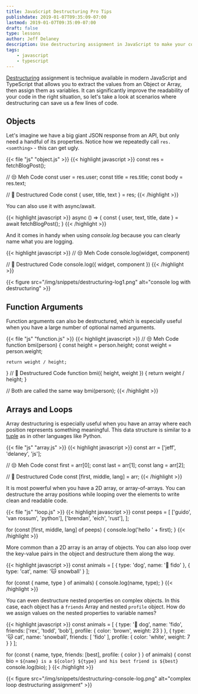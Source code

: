 ```yaml
---
title: JavaScript Destructuring Pro Tips
publishdate: 2019-01-07T09:35:09-07:00
lastmod: 2019-01-07T09:35:09-07:00
draft: false
type: lessons
author: Jeff Delaney
description: Use destructuring assignment in JavaScript to make your code concise and readable
tags: 
    - javascript
    - typescript
---
```



[Destructuring](https://developer.mozilla.org/en-US/docs/Web/JavaScript/Reference/Operators/Destructuring_assignment) assignment is technique available in modern JavaScript and TypeScript that allows you to extract the values from an Object or Array, then assign them as variables. It can significantly improve the readability of your code in the right situation, so let's take a look at scenarios where destructuring can save us a few lines of code. 

## Objects

Let's imagine we have a big giant JSON response from an API, but only need a handful of its properties. Notice how we repeatedly call `res.<somthing>` - this can get ugly. 


{{< file "js" "object.js" >}}
{{< highlight javascript >}}
const res = fetchBlogPost();

// 😒 Meh Code
const user = res.user;
const title = res.title;
const body = res.text;

// 🤯 Destructured Code
const { user, title, text } = res;
{{< /highlight >}}

You can also use it with async/await. 

{{< highlight javascript >}}
async () => {
  const { user, text, title, date } = await fetchBlogPost();
}
{{< /highlight >}}

And it comes in handy when using *console.log* because you can clearly name what you are logging. 

{{< highlight javascript >}}
// 😒 Meh Code
console.log(widget, component)

// 🤯 Destructured Code
console.log({ widget, component })
{{< /highlight >}}

{{< figure src="/img/snippets/destructuring-log1.png" alt="console log with destructuring" >}}


## Function Arguments

Function arguments can also be destructured, which is especially useful when you have a large number of optional named arguments. 

{{< file "js" "function.js" >}}
{{< highlight javascript >}}
// 😒 Meh Code
function bmi(person) {
    const height = person.height;
    const weight = person.weight;

    return weight / height;
}
// 🤯 Destructured Code
function bmi({ height, weight }) {
    return weight / height;
}

// Both are called the same way
bmi(person);
{{< /highlight >}}


## Arrays and Loops

Array destructuring is especially useful when you have an array where each position represents something meaningful. This data structure is similar to a [tuple](https://www.w3schools.com/python/python_tuples.asp) as in other languages like Python. 


{{< file "js" "array.js" >}}
{{< highlight javascript >}}
const arr = ['jeff', 'delaney', 'js'];

// 😒 Meh Code
const first = arr[0];
const last = arr[1];
const lang = arr[2];

// 🤯 Destructured Code
const [first, middle, lang] = arr;
{{< /highlight >}}

It is most powerful when you have a 2D array, or array-of-arrays. You can destructure the array positions while looping over the elements to write clean and readable code.

{{< file "js" "loop.js" >}}
{{< highlight javascript >}}
const peeps = [
    ['guido', 'van rossum', 'python'],
    ['brendan', 'eich', 'rust'],
];

for (const [first, middle, lang] of peeps) {
    console.log('hello ' + first);
}
{{< /highlight >}}

More common than a 2D array is an array of objects. You can also loop over the key-value pairs in the object and destructure them along the way. 

{{< highlight javascript >}}
const animals = [
    { type: 'dog', name: '🐺 fido' },
    { type: 'cat', name: '🐱 snowball' }
];


for (const { name, type } of animals) {
    console.log(name, type);
}
{{< /highlight >}}


You can even destructure nested properties on complex objects. In this case, each object has a `friends` Array and nested `profile` object. How do we assign values on the nested properties to variable names? 

{{< highlight javascript >}}
const animals = [
    { 
        type: '🐺 dog', 
        name: 'fido', 
        friends: ['rex', 'todd', 'bob'], 
        profile: { 
            color: 'brown',
            weight: 23 
        } 
    },
    { 
        type: '🐱 cat', 
        name: 'snowball', 
        friends: [ 'fido' ], 
        profile: { 
            color: 'white',
            weight: 7
        } 
    }
];


for (const { name, type, friends: [best], profile: { color } } of animals) {
    const bio = `${name} is a ${color} ${type} and his best friend is ${best}`
    console.log(bio);
}
{{< /highlight >}}

{{< figure src="/img/snippets/destructuring-console-log.png" alt="complex loop destructuring assignment" >}}
